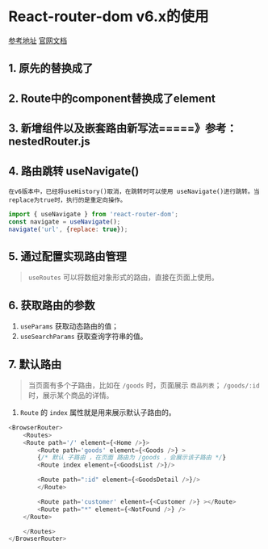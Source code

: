 # React-router-dom v6.x的使用

[参考地址](https://blog.csdn.net/muou_hang/article/details/121419002)
[官网文档](https://github.com/remix-run/react-router/blob/main/docs/getting-started/tutorial.md)

## 1. 原先的<Switch>替换成了<Routes>

## 2. Route中的component替换成了element

## 3. 新增<Outlet />组件以及嵌套路由新写法=====》参考：nestedRouter.js

## 4. 路由跳转 useNavigate()

    在v6版本中，已经将useHistory()取消，在跳转时可以使用 useNavigate()进行跳转。当replace为true时，执行的是重定向操作。

```javascript
import { useNavigate } from 'react-router-dom';
const navigate = useNavigate();
navigate('url', {replace: true});
```

## 5. 通过配置实现路由管理

> `useRoutes` 可以将数组对象形式的路由，直接在页面上使用。

## 6. 获取路由的参数

1. `useParams` 获取动态路由的值；
2. `useSearchParams` 获取查询字符串的值。


## 7. 默认路由

> 当页面有多个子路由，比如在 `/goods` 时，页面展示 `商品列表`； `/goods/:id`时，展示某个商品的详情。
1. `Route` 的 `index` 属性就是用来展示默认子路由的。

```javascript
<BrowserRouter>
    <Routes>
    <Route path='/' element={<Home />}>
        <Route path='goods' element={<Goods />} >
        {/* 默认 子路由 ，在页面 路由为 /goods ，会展示该子路由 */}
        <Route index element={<GoodsList />}/>

        <Route path=":id" element={<GoodsDetail />}/>
        </Route>

        <Route path='customer' element={<Customer />} ></Route>
        <Route path="*" element={<NotFound />} /> 
    </Route>

    </Routes>
</BrowserRouter>
```